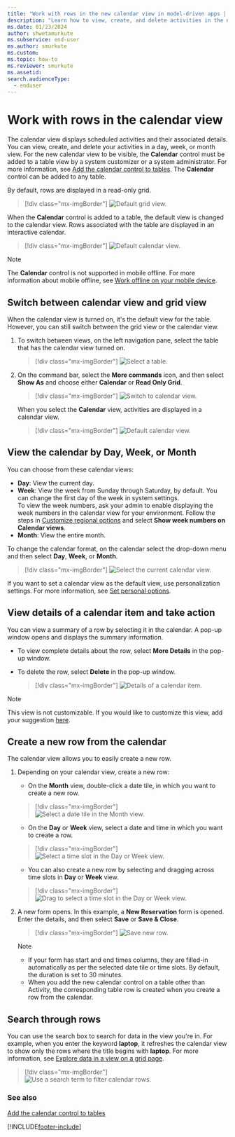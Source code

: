 ```yaml
---
title: "Work with rows in the new calendar view in model-driven apps | MicrosoftDocs"
description: "Learn how to view, create, and delete activities in the new calendar view."
ms.date: 01/23/2024
author: shwetamurkute
ms.subservice: end-user
ms.author: smurkute
ms.custom:
ms.topic: how-to
ms.reviewer: smurkute
ms.assetid: 
search.audienceType: 
  - enduser
---
```


# Work with rows in the calendar view

The calendar view displays scheduled activities and their associated details. You can view, create, and delete your activities in a day, week, or month view. For the new calendar view to be visible, the **Calendar** control must be added to a table view by a system customizer or a system administrator. For more information, see [Add the calendar control to tables](../maker/model-driven-apps/add-calendar-control.md). The **Calendar** control can be added to any table.

By default, rows are displayed in a read-only grid.

> [!div class="mx-imgBorder"]
> ![Default grid view.](media/default-grid-view-1.png "Default grid view")

When the **Calendar** control is added to a table, the default view is changed to the calendar view. Rows associated with the table are displayed in an interactive calendar.

> [!div class="mx-imgBorder"]
> ![Default calendar view.](media/cal-view.png "Default calendar view")

> [!NOTE]
> The **Calendar** control is not supported in mobile offline. For more information about mobile offline, see [Work offline on your mobile device](/dynamics365/mobile-app/work-in-offline-mode).

## Switch between calendar view and grid view

When the calendar view is turned on, it's the default view for the table. However, you can still switch between the grid view or the calendar view.

1. To switch between views, on the left navigation pane, select the table that has the calendar view turned on.

   > [!div class="mx-imgBorder"]
   > ![Select a table.](media/cal-view-1.png "Select a table")

1. On the command bar, select the **More commands** icon, and then select **Show As** and choose either **Calendar** or **Read Only Grid**.

    > [!div class="mx-imgBorder"]
    > ![Switch to calendar view.](media/switch-calendar-view-1.png "Switch to calendar view")

    When you select the **Calendar** view, activities are displayed in a calendar view.

    > [!div class="mx-imgBorder"]
    > ![Default calendar view.](media/cal-view.png "Default calendar view")

## View the calendar by Day, Week, or Month

You can choose from these calendar views:

- **Day**: View the current day.
- **Week**: View the week from Sunday through Saturday, by default. You can change the first day of the week in system settings.<br/>To view the week numbers, ask your admin to enable displaying the week numbers in the calendar view for your environment. Follow the steps in [Customize regional options](/power-platform/admin/customize-regional-options-admins) and select **Show week numbers on Calendar views**.
- **Month**: View the entire month.

To change the calendar format, on the calendar select the drop-down menu and then select **Day**, **Week**, or **Month**.

 > [!div class="mx-imgBorder"]
 > ![Select the current calendar view.](media/cal-nav-bar-1.png "Select the current calendar view")

If you want to set a calendar view as the default view, use personalization settings. For more information, see [Set personal options](./set-personal-options.md#activities-tab-options).

## View details of a calendar item and take action

You can view a summary of a row by selecting it in the calendar. A pop-up window opens and displays the summary information.

- To view complete details about the row, select **More Details** in the pop-up window.

- To delete the row, select **Delete** in the pop-up window.

  > [!div class="mx-imgBorder"]
  > ![Details of a calendar item.](media/details-pop-up-1.png "Details of a calendar item") 

> [!NOTE]
> This view is not customizable. If you would like to customize this view, add your suggestion [here](https://ideas.powerapps.com).

## Create a new row from the calendar

The calendar view allows you to easily create a new row.

1. Depending on your calendar view, create a new row:

   - On the **Month** view, double-click a date tile, in which you want to create a new row.

   > [!div class="mx-imgBorder"]
   > ![Select a date tile in the Month view.](media/date-tile-1.png "Select a date tile in the Month view")

   - On the **Day** or **Week** view, select a date and time in which you want to create a row.

   > [!div class="mx-imgBorder"]
   > ![Select a time slot in the Day or Week view.](media/time-slot-1.png "Select a time slot in the Day or Week view") 

   - You can also create a new row by selecting and dragging across time slots in **Day** or **Week** view.

   > [!div class="mx-imgBorder"]
   > ![Drag to select a time slot in the Day or Week view.](media/new-calendar-item.gif "Drag to select a time slot in the Day or Week view")

2. A new form opens. In this example, a **New Reservation** form is opened. Enter the details, and then select **Save** or **Save & Close**.

   > [!div class="mx-imgBorder"]
   > ![Save new row.](media/save-new-res.png "Save new row")

   > [!NOTE]
   > - If your form has start and end times columns, they are filled-in automatically as per the selected date tile or time slots. By default, the duration is set to 30 minutes.
   > - When you add the new calendar control on a table other than Activity, the corresponding table row is created when you create a row from the calendar.

## Search through rows

You can use the search box to search for data in the view you're in. For example, when you enter the keyword **laptop**, it refreshes the calendar view to show only the rows where the title begins with **laptop**. For more information, see [Explore data in a view on a grid page](grid-filters.md).

> [!div class="mx-imgBorder"]
> ![Use a search term to filter calendar rows.](media/search-cal.png "Use a search term to filter calendar rows")

### See also

[Add the calendar control to tables](../maker/model-driven-apps/add-calendar-control.md)

[!INCLUDE[footer-include](../includes/footer-banner.md)]
